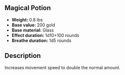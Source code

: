 ## Magical Potion

- **Weight:** 0.8 lbs
- **Base value:** 200 gold
- **Base material:** Glass
- **Effect duration:** 1d10+100 rounds
- **Breathe duration:** 1d5 rounds

## Description

Increases movement speed to double the normal amount.
